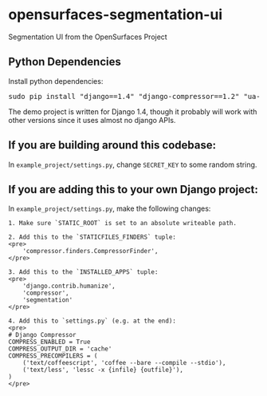 opensurfaces-segmentation-ui
=========================

Segmentation UI from the OpenSurfaces Project

## Python Dependencies
Install python dependencies:
<pre>sudo pip install "django==1.4" "django-compressor==1.2" "ua-parser==0.3.2"</pre>

The demo project is written for Django 1.4, though it probably will work with
other versions since it uses almost no django APIs.

## If you are building around this codebase:
In `example_project/settings.py`, change `SECRET_KEY` to some
random string.

## If you are adding this to your own Django project:
In `example_project/settings.py`, make the following changes:

	1. Make sure `STATIC_ROOT` is set to an absolute writeable path.

	2. Add this to the `STATICFILES_FINDERS` tuple:
	<pre>
		'compressor.finders.CompressorFinder',
	</pre>

	3. Add this to the `INSTALLED_APPS` tuple:
	<pre>
		'django.contrib.humanize',
		'compressor',
		'segmentation'
	</pre>

	4. Add this to `settings.py` (e.g. at the end):
	<pre>
	# Django Compressor
	COMPRESS_ENABLED = True
	COMPRESS_OUTPUT_DIR = 'cache'
	COMPRESS_PRECOMPILERS = (
		('text/coffeescript', 'coffee --bare --compile --stdio'),
		('text/less', 'lessc -x {infile} {outfile}'),
	)
	</pre>

